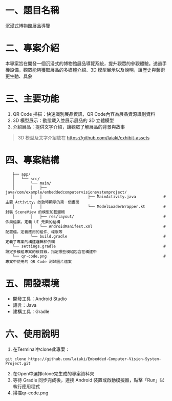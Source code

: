 # 一、題目名稱
沉浸式博物館展品導覽
# 二、專案介紹
本專案旨在開發一個沉浸式的博物館展品導覽系統，提升觀眾的參觀體驗。透過手機設備，觀眾能夠獲取展品的多媒體介紹、3D 模型展示以及說明，讓歷史與藝術更生動、具象

# 三、主要功能
1. QR Code 掃描：快速識別展品資訊，QR Code內容為展品資源識別資料
2. 3D 模型展示：動態載入並展示展品的 3D 立體模型
3. 介紹展品：提供文字介紹，讓觀眾了解展品的背景與故事
>3D 模型及文字介紹放在 https://github.com/laiaki/exhibit-assets
# 四、專案結構

```
   ├── app/
   │   └── src/
   │       └── main/
   │       │   ├── java/com/example/embeddedcomputervisionsystemproject/ 
   │       │   │                    ├── MainActivity.java            # 主要 Activity，啟動時顯示的第一個畫面
   │       │   │                    └── ModelLoaderWrapper.kt        # 封裝 SceneView 的模型加載邏輯
   │       │   ├── res/layout/                                       # 佈局檔案，定義 UI 元素的結構
   │       │   └── AndroidManifest.xml                               # 配置檔，定義應用的組件、權限等
   │       └── build.gradle                                          # 定義了專案的構建邏輯和依賴
   └── settings.gradle                                               # 設定多模組專案的根目錄，指定哪些模組包含在構建中
   └── qr-code.png                                                   # 專案中使用的 QR Code 測試圖片檔案
```
# 五、開發環境
- 開發工具：Android Studio
- 語言：Java
- 建構工具：Gradle
# 六、使用說明
1. 在Terminal中clone此專案：
```
git clone https://github.com/laiaki/Embedded-Computer-Vision-System-Project.git
```
2. 在Open中選擇clone完生成的專案資料夾
3. 等待 Gradle 同步完成後，連接 Android 裝置或啟動模擬器，點擊「Run」以執行應用程式
4. 掃描qr-code.png
